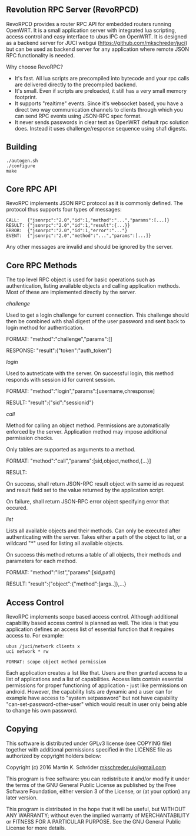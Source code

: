 Revolution RPC Server (RevoRPCD)
--------------------------------

RevoRPCD provides a router RPC API for embedded routers running OpenWRT. It is
a small application server with integrated lua scripting, access control and
easy interface to ubus IPC on OpenWRT. It is designed as a backend server for
JUCI webgui (https://github.com/mkschreder/juci) but can be used as backend
server for any application where remote JSON RPC functionality is needed.  

Why choose RevoRPC? 

- It's fast. All lua scripts are precompiled into bytecode and your rpc calls
  are delivered directly to the precompiled backend. 
- It's small. Even if scripts are preloaded, it still has a very small memory
  footprint. 
- It supports "realtime" events. Since it's websocket based, you have a direct
  two way communication channels to clients through which you can send RPC
  events using JSON-RPC spec format.  
- It never sends passwords in clear text as OpenWRT default rpc solution does.
  Instead it uses challenge/response sequence using sha1 digests. 

Building
--------

	./autogen.sh
	./configure 
	make 

Core RPC API
------------

RevoRPC implements JSON RPC protocol as it is commonly defined. The protocol
thus supports four types of messages: 

	CALL:   {"jsonrpc":"2.0","id":1,"method":"...","params":[...]}
	RESULT: {"jsonrpc":"2.0","id":1,"result":{...}}
	ERROR:  {"jsonrpc":"2.0","id":1,"error":"..."}
	EVENT:  {"jsonrpc":"2.0","method":"...","params":[...]}

Any other messages are invalid and should be ignored by the server. 

Core RPC Methods
----------------

The top level RPC object is used for basic operations such as authentication,
listing available objects and calling application methods. Most of these are
implemented directly by the server.  

*challenge*

Used to get a login challenge for current connection. This challenge should
then be combined with sha1 digest of the user password and sent back to login
method for authentication.  

FORMAT: 
	"method":"challenge","params":[]

RESPONSE: 
	"result":{"token":"auth_token"}

*login*

Used to autneticate with the server. On successful login, this method responds
with session id for current session. 

FORMAT: 
	"method":"login","params":[username,chresponse]

RESULT: 
	"result":{"sid":"sessionid"}

*call*

Method for calling an object method. Permissions are automatically enforced by
the server. Application method may impose additional permission checks. 

Only tables are supported as arguments to a method.  

FORMAT: 
	"method":"call","params":[sid,object,method,{...}]

RESULT: 

On success, shall return JSON-RPC result object with same id as request and
result field set to the value returned by the application script. 

On failure, shall return JSON-RPC error object specifying error that occured. 

*list*

Lists all available objects and their methods. Can only be executed after
authenticating with the server. Takes either a path of the object to list, or a
wildcard "\*" used for listing all available objects. 

On success this method returns a table of all objects, their methods and
parameters for each method. 

FORMAT: 
	"method":"list","params":[sid,path]

RESULT: 
	"result":{"object":{"method":[args..]},...}

Access Control
--------------

RevoRPC implements scope based access control. Although additional capability
based access control is planned as well. The idea is that you application
defines an access list of essential function that it requires access to. For
example: 
	
	ubus /juci/network clients x 
	uci network * rw

	FORMAT: scope object method permission

Each application creates a list like that. Users are then granted access to a
list of applications and a list of capabilities. Access lists contain essential
permissions for proper functioning of application - just like permissions on
android. However, the capability lists are dynamic and a user can for example
have access to "system setpassword" but not have capability
"can-set-password-other-user" which would result in user only being able to
change his own password. 

Copying
-------

This software is distributed under GPLv3 license (see COPYING file) together
with additional permissions specified in the LICENSE file as authorized by
copyright holders below: 

Copyright (c) 2016 Martin K. Schröder <mkschreder.uk@gmail.com>

This program is free software: you can redistribute it and/or modify it under
the terms of the GNU General Public License as published by the Free Software
Foundation, either version 3 of the License, or (at your option) any later
version. 

This program is distributed in the hope that it will be useful, but WITHOUT ANY
WARRANTY; without even the implied warranty of MERCHANTABILITY or FITNESS FOR A
PARTICULAR PURPOSE.  See the GNU General Public License for more details.
			
